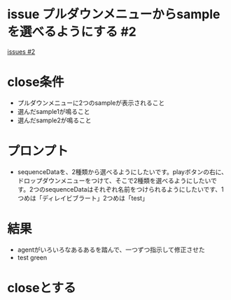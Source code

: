 # issue プルダウンメニューからsampleを選べるようにする #2
[issues #2](https://github.com/cat2151/tonejs-json-sequencer/issues/2)

# close条件
- プルダウンメニューに2つのsampleが表示されること
- 選んだsample1が鳴ること
- 選んだsample2が鳴ること

# プロンプト
- sequenceDataを、2種類から選べるようにしたいです。playボタンの右に、ドロップダウンメニューをつけて、そこで2種類を選べるようにしたいです。2つのsequenceDataはそれぞれ名前をつけられるようにしたいです、1つめは「ディレイビブラート」2つめは「test」

# 結果
- agentがいろいろなあるあるを踏んで、一つずつ指示して修正させた
- test green

# closeとする
